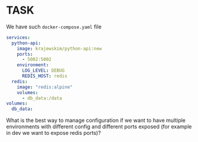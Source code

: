 # TASK

We have such `docker-compose.yaml` file
```yaml
services:
  python-api:
    image: krajewskim/python-api:new
    ports:
      - 5002:5002
    environment:
      LOG_LEVEL: DEBUG
      REDIS_HOST: redis
  redis:
    image: "redis:alpine"
    volumes:
      - db_data:/data
volumes:
  db_data:
```

What is the best way to manage configuration if we want to have multiple environments with different config and different ports exposed (for example in dev we want to expose redis ports)?